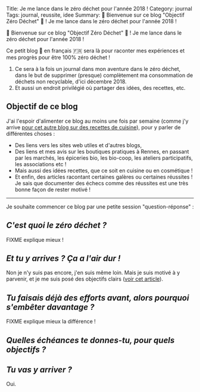 Title: Je me lance dans le zéro déchet pour l'année 2018 !
Category: journal
Tags: journal, reussite, idee
Summary: 💚 Bienvenue sur ce blog "Objectif Zéro Déchet" 🍃 ! Je me lance dans le zéro déchet pour l'année 2018 !

💚 Bienvenue sur ce blog "Objectif Zéro Déchet" 🍃 !
Je me lance dans le zéro déchet pour l'année 2018 !

Ce petit blog 📒 en français 🇫🇷 sera là pour raconter mes expériences et mes progrès pour être 100% zéro déchet !

1. Ce sera à la fois un journal dans mon aventure dans le zéro déchet, dans le but de supprimer (presque) complètement ma consommation de déchets non recyclable, d'ici décembre 2018.
2. Et aussi un endroit privilégié où partager des idées, des recettes, etc.

## Objectif de ce blog

J'ai l'espoir d'alimenter ce blog au moins une fois par semaine (comme j'y arrive [pour cet autre blog sur des recettes de cuisine](https://perso.crans.org/besson/cuisine/)), pour y parler de différentes choses :

- Des liens vers les sites web utiles et d'autres blogs,
- Des liens et mes avis sur les boutiques pratiques à Rennes, en passant par les marchés, les épiceries bio, les bio-coop, les ateliers participatifs, les associations etc !
- Mais aussi des idées recettes, que ce soit en cuisine ou en cosmétique !
- Et enfin, des articles racontant certaines galères ou certaines réussites ! Je sais que documenter des échecs comme des réussites est une très bonne façon de rester motivé !

---

Je souhaite commencer ce blog par une petite session "question-réponse" :

## *C'est quoi le zéro déchet ?*

FIXME explique mieux !

## *Et tu y arrives ? Ça a l'air dur !*

Non je n'y suis pas encore, j'en suis même loin.
Mais je suis motivé à y parvenir, et je me suis posé des objectifs clairs ([voir cet article](XXX)).

## *Tu faisais déjà des efforts avant, alors pourquoi s'embêter davantage ?*

FIXME explique mieux la différence !

## *Quelles échéances te donnes-tu, pour quels objectifs ?*

## *Tu vas y arriver ?*

Oui.

